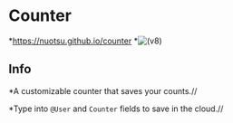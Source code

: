 # Counter
*https://nuotsu.github.io/counter
*![(v8)](https://i.imgur.com/fPVrvd7.png)

## Info
*A customizable counter that saves your counts.//

*Type into `@User` and `Counter` fields to save in the cloud.//
